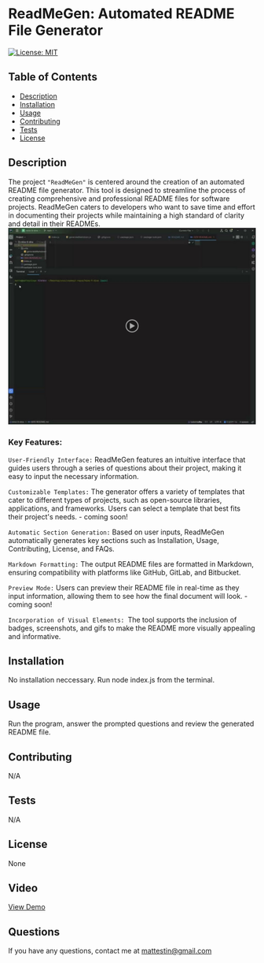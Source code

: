 # ReadMeGen: Automated README File Generator
  [![License: MIT](https://img.shields.io/badge/License-MIT-yellow.svg)](https://opensource.org/licenses/MIT)
## Table of Contents
- [Description](#description)
- [Installation](#installation)
- [Usage](#usage)
- [Contributing](#contributing)
- [Tests](#tests)
- [License](#license)

## Description

The project `"ReadMeGen"` is centered around the creation of an automated README file generator. This tool is designed to streamline the process of creating comprehensive and professional README files for software projects. ReadMeGen caters to developers who want to save time and effort in documenting their projects while maintaining a high standard of clarity and detail in their READMEs.
![Project Image](https://github.com/mattestinb/mine-9-dine/blob/main/p9img.png)


### Key Features:

`User-Friendly Interface:` ReadMeGen features an intuitive interface that guides users through a series of questions about their project, making it easy to input the necessary information.

`Customizable Templates:` The generator offers a variety of templates that cater to different types of projects, such as open-source libraries, applications, and frameworks. Users can select a template that best fits their project's needs. - coming soon!

`Automatic Section Generation:` Based on user inputs, ReadMeGen automatically generates key sections such as Installation, Usage, Contributing, License, and FAQs.

`Markdown Formatting:` The output README files are formatted in Markdown, ensuring compatibility with platforms like GitHub, GitLab, and Bitbucket.

`Preview Mode:` Users can preview their README file in real-time as they input information, allowing them to see how the final document will look. - coming soon!

`Incorporation of Visual Elements: `The tool supports the inclusion of badges, screenshots, and gifs to make the README more visually appealing and informative.


## Installation
No installation neccessary. Run node index.js from the terminal.

## Usage
Run the program, answer the prompted questions and review the generated README file.

## Contributing 
N/A

## Tests 
N/A

## License 
None


## Video  
[View Demo](https://drive.google.com/file/d/1WTLqU5Scpi_SyqAHDWVY6O_pKdXk05Ju/view)

## Questions 
If you have any questions, contact me at [mattestin@gmail.com](mailto:mattestin@gmail.com)
